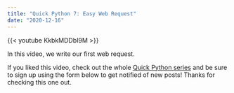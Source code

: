```yaml
---
title: "Quick Python 7: Easy Web Request"
date: "2020-12-16"
---
```


{{< youtube KkbkMDDbI9M >}}

In this video, we write our first web request.

If you liked this video, check out the whole [Quick Python series](/blog/quick-python) and be sure to sign up using the form below to get notified of new posts! Thanks for checking this one out.